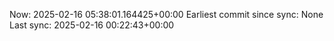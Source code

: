 Now: 2025-02-16 05:38:01.164425+00:00 Earliest commit since sync: None Last sync: 2025-02-16 00:22:43+00:00
